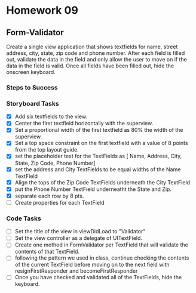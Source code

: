# Homework 09

## Form-Validator

Create a single view application that shows textfields for name, street address, city, state, zip code and phone number. After each field is filled out, validate the data in the field and only allow the user to move on if the data in the field is valid. Once all fields have been filled out, hide the onscreen keyboard.

### Steps to Success
### Storyboard Tasks
* [x] Add six textfields to the view.
* [x] Center the first textfield horizontally with the superview.
* [x] Set a proportional width of the first textfield as 80% the width of the superview.
* [x] Set a top space constraint on the first textfield with a value of 8 points from the top layout guide.
* [x] set the placeholder text for the TextFields as [ Name, Address, City, State, Zip Code, Phone Number]
* [x] set the address and City TextFields to be equal widths of the Name TextField
* [x] Align the tops of the Zip Code TextFields underneath the City TextField
* [x] put the Phone Number TextField underneatht the State and Zip.
* [x] separate each row by 8 pts.
* [ ] Create properties for each TextField

### Code Tasks
* [ ] Set the title of the view in viewDidLoad to "Validator"
* [ ] Set the view controller as a delegate of UITextField.
* [ ] Create one method in FormValidator per TextField that will validate the contents of that TextField.
* [ ] following the pattern we used in class, continue checking the contents of the current TextField before moving on to the next field with resignFirstResponder and becomeFirstResponder
* [ ] Once you have checked and validated all of the TextFields, hide the keyboard.